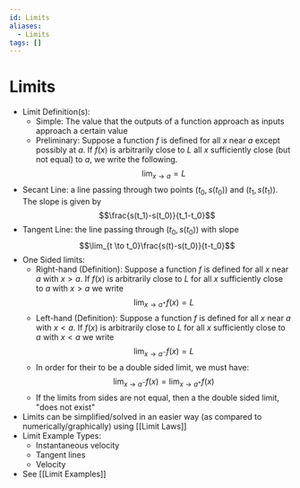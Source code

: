 ```yaml
---
id: Limits
aliases:
  - Limits
tags: []
---
```

# Limits
- Limit Definition(s):
    - Simple: The value that the outputs of a function approach as inputs approach a certain value
    - Preliminary: Suppose a function $f$ is defined for all $x$ near $a$ except possibly at $a$. If $f(x)$ is arbitrarily close to $L$ all $x$ sufficiently close (but not equal) to $a$, we write the following.
    $$\lim_{x \to a}=L$$
- Secant Line: a line passing through two points $(t_0, s(t_0))$ and $(t_1, s(t_1))$. The slope is given by
$$\frac{s(t_1)-s(t_0)}{t_1-t_0}$$
- Tangent Line: the line passing through $(t_0, s(t_0))$ with slope $$\lim_{t \to t_0}\frac{s(t)-s(t_0)}{t-t_0}$$
- One Sided limits:
    - Right-hand (Definition): Suppose a function $f$ is defined for all $x$ near $a$ with $x > a$. If $f(x)$ is arbitrarily close to $L$ for all $x$ sufficiently close to $a$ with $x > a$ we write
    $$\lim_{x \to a^+}{f(x) = L}$$
    - Left-hand (Definition): Suppose a function $f$ is defined for all $x$ near $a$ with $x < a$. If $f(x)$ is arbitrarily close to $L$ for all $x$ sufficiently close to $a$ with $x < a$ we write
    $$\lim_{x \to a^-}{f(x) = L}$$
    - In order for their to be a double sided limit, we must have:
    $$\lim_{x \to a^-}{f(x)} = \lim_{x \to a^+}{f(x)}$$
    - If the limits from sides are not equal, then a the double sided limit, "does not exist"
- Limits can be simplified/solved in an easier way (as compared to numerically/graphically) using [[Limit Laws]]
- Limit Example Types:
    - Instantaneous velocity
    - Tangent lines
    - Velocity
- See [[Limit Examples]]
